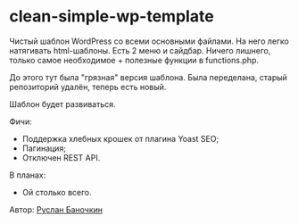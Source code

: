 # clean-simple-wp-template
Чистый шаблон WordPress со всеми основными файлами. На него легко натягивать html-шаблоны. Есть 2 меню и сайдбар. Ничего лишнего, только самое необходимое + полезные функции в functions.php.

До этого тут была "грязная" версия шаблона. Была переделана, старый репозиторий удалён, теперь есть новый.

Шаблон будет развиваться.

Фичи:

* Поддержка хлебных крошек от плагина Yoast SEO;
* Пагинация;
* Отключен REST API.

В планах:

* Ой столько всего.

Автор: [Руслан Баночкин](https://banochkin.com/)